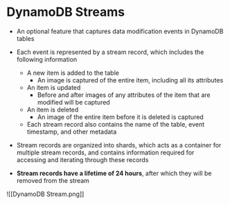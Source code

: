 # DynamoDB Streams
- An optional feature that captures data modification events in DynamoDB tables

- Each event is represented by a stream record, which includes the following information
	- A new item is added to the table
		- An image is captured of the entire item, including all its attributes
	- An item is updated
		- Before and after images of any attributes of the item that are modified will be captured
	- An item is deleted
		- An image of the entire item before it is deleted is captured
	- Each stream record also contains the name of the table, event timestamp, and other metadata

- Stream records are organized into shards, which acts as a container for multiple stream records, and contains information required for accessing and iterating through these records

- **Stream records have a lifetime of 24 hours**, after which they will be removed from the stream

![[DynamoDB Stream.png]]

